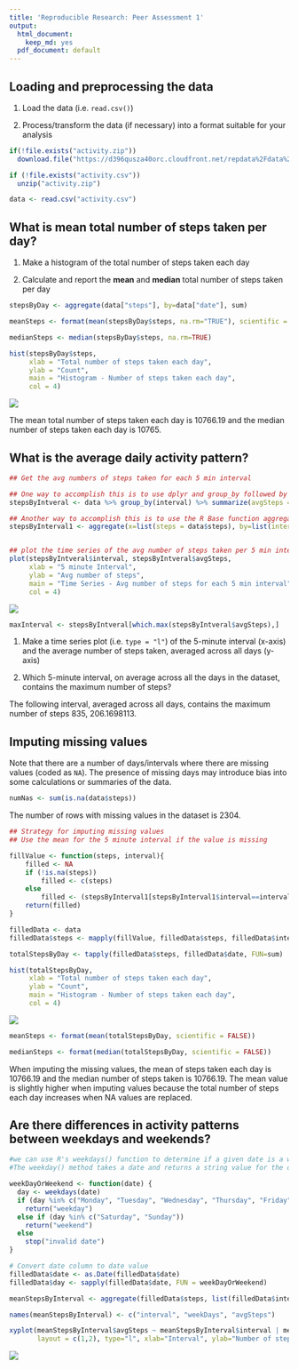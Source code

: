 ```yaml
---
title: 'Reproducible Research: Peer Assessment 1'
output:
  html_document:
    keep_md: yes
  pdf_document: default
---
```



## Loading and preprocessing the data

1. Load the data (i.e. `read.csv()`)

2. Process/transform the data (if necessary) into a format suitable for your analysis


```r
if(!file.exists("activity.zip"))
  download.file("https://d396qusza40orc.cloudfront.net/repdata%2Fdata%2Factivity.zip", "activity.zip")

if (!file.exists("activity.csv"))
  unzip("activity.zip")

data <- read.csv("activity.csv")
```


## What is mean total number of steps taken per day?

1. Make a histogram of the total number of steps taken each day

2. Calculate and report the **mean** and **median** total number of steps taken per day


```r
stepsByDay <- aggregate(data["steps"], by=data["date"], sum)

meanSteps <- format(mean(stepsByDay$steps, na.rm="TRUE"), scientific = FALSE)

medianSteps <- median(stepsByDay$steps, na.rm=TRUE)

hist(stepsByDay$steps,
     xlab = "Total number of steps taken each day",
     ylab = "Count",
     main = "Histogram - Number of steps taken each day",
     col = 4)
```

![](PA1_template_files/figure-html/unnamed-chunk-2-1.png)<!-- -->

The mean total number of steps taken each day is 10766.19 and the median number of steps taken each day is 10765.


## What is the average daily activity pattern?




```r
## Get the avg numbers of steps taken for each 5 min interval

## One way to accomplish this is to use dplyr and group_by followed by summarize
stepsByIntveral <- data %>% group_by(interval) %>% summarize(avgSteps = mean(steps, na.rm = TRUE))

## Another way to accomplish this is to use the R Base function aggregate
stepsByInterval1 <- aggregate(x=list(steps = data$steps), by=list(interval = data$interval), FUN = mean, na.rm=TRUE)


## plot the time series of the avg number of steps taken per 5 min interval
plot(stepsByIntveral$interval, stepsByIntveral$avgSteps,
     xlab = "5 minute Interval",
     ylab = "Avg number of steps",
     main = "Time Series - Avg number of steps for each 5 min interval",
     col = 4)
```

![](PA1_template_files/figure-html/unnamed-chunk-4-1.png)<!-- -->

```r
maxInterval <- stepsByIntveral[which.max(stepsByIntveral$avgSteps),]
```

1. Make a time series plot (i.e. `type = "l"`) of the 5-minute interval (x-axis) and the average number of steps taken, averaged across all days (y-axis)

2. Which 5-minute interval, on average across all the days in the dataset, contains the maximum number of steps?

The following interval, averaged across all days, contains the maximum number of steps 835, 206.1698113.


## Imputing missing values

Note that there are a number of days/intervals where there are missing
values (coded as `NA`). The presence of missing days may introduce
bias into some calculations or summaries of the data.


```r
numNas <- sum(is.na(data$steps))
```
The number of rows with missing values in the dataset is 2304.


```r
## Strategy for imputing missing values 
## Use the mean for the 5 minute interval if the value is missing

fillValue <- function(steps, interval){
    filled <- NA
    if (!is.na(steps))
        filled <- c(steps)
    else
        filled <- (stepsByInterval1[stepsByInterval1$interval==interval, "steps"])
    return(filled)
}

filledData <- data
filledData$steps <- mapply(fillValue, filledData$steps, filledData$interval)

totalStepsByDay <- tapply(filledData$steps, filledData$date, FUN=sum)

hist(totalStepsByDay,
     xlab = "Total number of steps taken each day",
     ylab = "Count",
     main = "Histogram - Number of steps taken each day",
     col = 4)
```

![](PA1_template_files/figure-html/unnamed-chunk-6-1.png)<!-- -->

```r
meanSteps <- format(mean(totalStepsByDay, scientific = FALSE))

medianSteps <- format(median(totalStepsByDay, scientific = FALSE))
```

When imputing the missing values, the mean of steps taken each day is 10766.19 and the median number of steps taken is 10766.19. The mean value is slightly higher when imputing values because the total number of steps each day increases when NA values are replaced.

## Are there differences in activity patterns between weekdays and weekends?



```r
#we can use R's weekdays() function to determine if a given date is a weekday or weekend
#The weekday() method takes a date and returns a string value for the day of the week.

weekDayOrWeekend <- function(date) {
  day <- weekdays(date)
  if (day %in% c("Monday", "Tuesday", "Wednesday", "Thursday", "Friday"))
    return("weekday")
  else if (day %in% c("Saturday", "Sunday"))
    return("weekend")
  else
    stop("invalid date")
}

# Convert date column to date value
filledData$date <- as.Date(filledData$date)
filledData$day <- sapply(filledData$date, FUN = weekDayOrWeekend)

meanStepsByInterval <- aggregate(filledData$steps, list(filledData$interval, filledData$day), FUN="mean")

names(meanStepsByInterval) <- c("interval", "weekDays", "avgSteps")

xyplot(meanStepsByInterval$avgSteps ~ meanStepsByInterval$interval | meanStepsByInterval$weekDays,
       layout = c(1,2), type="l", xlab="Interval", ylab="Number of steps")
```

![](PA1_template_files/figure-html/unnamed-chunk-8-1.png)<!-- -->
